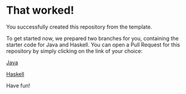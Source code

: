 # That worked!

You successfully created this repository from the template.

To get started now, we prepared two branches for you, containing the starter code for Java and Haskell.
You can open a Pull Request for this repository by simply clicking on the link of your choice:

[Java](https://github.com/louxx4/Compiler-Design/compare/main...starter/java)

[Haskell](https://github.com/louxx4/Compiler-Design/compare/main...starter/haskell)

Have fun!
